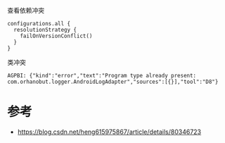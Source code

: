 
查看依赖冲突
```
configurations.all {
  resolutionStrategy {
    failOnVersionConflict()
  }
}
```

类冲突
```
AGPBI: {"kind":"error","text":"Program type already present: com.orhanobut.logger.AndroidLogAdapter","sources":[{}],"tool":"D8"}
```

# 参考
* https://blog.csdn.net/heng615975867/article/details/80346723